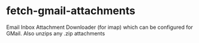 fetch-gmail-attachments
=======================

Email Inbox Attachment Downloader (for imap) which can be configured for GMail. Also unzips any .zip attachments
